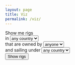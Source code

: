 ```yaml
---
layout: page
title: Viz
permalink: /viz/
---
```

<div ng-controller="NetworkController as network" class="container-fluid">
    <div id="canvas" class="col-md-5"></div>
    <div class="pull-right col-md-2">
        <form ng-submit="network.createNetwork()">
            Show me rigs<br />in
            <select ng-model="currentLocation" ng-options="country for (country, rigs) in locations">
                <option value="">any country</option>
            </select>
            <br />that are owned by
            <select ng-model="currentCompany" ng-options="company for (company, rigs) in companies">
                <option value="">anyone</option>
            </select>
            <br />and sailing under
            <select ng-model="currentFlag" ng-options="flag for (flag, rigs) in flags">
                <option value="">any country</option>
            </select>
            <br/><input type="submit" class="btn btn-default" value="Show rigs" />
        </form>
    </div>
</div>

<script type="text/javascript" src="{{ "/assets/jquery/dist/jquery.min.js" | prepend: site.baseurl }}"></script>
<script type="text/javascript" src="{{ "/assets/angular/angular.min.js" | prepend: site.baseurl }}"></script>
<script type="text/javascript" src="{{ "/assets/d3/d3.min.js" | prepend: site.baseurl }}"></script>
<script type="text/javascript" src="{{ "/assets/webcola/WebCola/cola.v3.min.js" | prepend: site.baseurl }}"></script>
<script type="text/javascript" src="{{ "/assets/js/app.js" | prepend: site.baseurl }}"></script>

<style>
    .relation {
        stroke: #ECD078;
        stroke-width: 2px;
    }

    .relation-manager {stroke: #D95B43;}
    .relation-operator {stroke: #542437;}
    .entity-rig {fill: #53777A;}
    .entity-company {fill: #C02942;}
    text.label {fill: white;}
</style>
